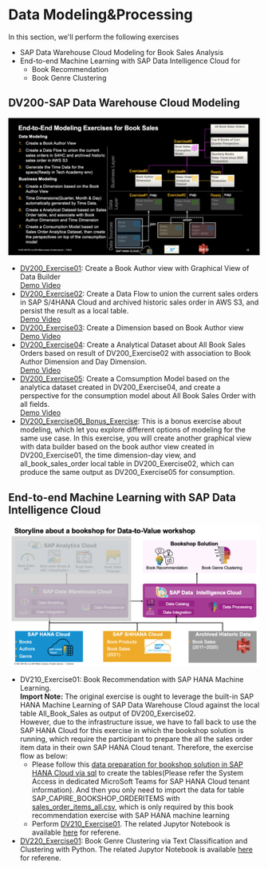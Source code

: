 # Data Modeling&Processing
In this section, we'll perform the following exercises 
- SAP Data Warehouse Cloud Modeling for Book Sales Analysis
- End-to-end Machine Learning with SAP Data Intelligence Cloud for
    - Book Recommendation
    - Book Genre Clustering
## DV200-SAP Data Warehouse Cloud Modeling
![End-to-end Modeling with SAP Data Warehouse Cloud](../resources/dwc-modeling-exercise.png)
- [DV200_Exercise01](exercises/DV200_Exercise01_Data_Builder_Graphical_View_Creation_for_Book_Author_View.pdf): Create a Book Author view with Graphical View of Data Builder<br/>
[Demo Video](https://www.youtube.com/watch?v=-8iw7rxSogE&list=PLUvT3ZwlN9W3iXfnhh8CW2VKxSnf3bcCc&index=12)
- [DV200_Exercise02](exercises/DV200_Exercise02_Data_Builder_Data_Flow_Creation_for_Book_Sales_Order.pdf): Create a Data Flow to union the current sales orders in SAP S/4HANA Cloud and archived historic sales order in AWS S3, and persist the result as a local table.<br/>
[Demo Video](https://www.youtube.com/watch?v=VX4Kd82FfOY&list=PLUvT3ZwlN9W3iXfnhh8CW2VKxSnf3bcCc&index=13)
- [DV200_Exercise03](exercises/DV200_Exercise03_Business_Builder_Dimension_View_Creation_for_Book_Author_Dimension.pdf): Create a Dimension based on Book Author view<br/>
[Demo Video](https://www.youtube.com/watch?v=NQolwctu9hQ&list=PLUvT3ZwlN9W3iXfnhh8CW2VKxSnf3bcCc&index=14)
- [DV200_Exercise04](exercises/DV200_Exercise04_Business_Analytical_Dataset_Creation_for_Book_Sales_Order.pdf): Create a Analytical Dataset about All Book Sales Orders based on result of DV200_Exercise02 with association to Book Author Dimension and Day Dimension.<br/>
[Demo Video](https://www.youtube.com/watch?v=yXk0yp5He7w&list=PLUvT3ZwlN9W3iXfnhh8CW2VKxSnf3bcCc&index=15)
- [DV200_Exercise05](exercises/DV200_Exercise05_Business_ConsumptionModel_Perspective_Creation_for_Book_Sales_Order.pdf): Create a Comsumption Model based on the analytica dataset created in DV200_Exercise04, and create a perspective for the consumption model about All Book Sales Order with all fields.<br/>
[Demo Video](https://www.youtube.com/watch?v=KRsVEdK94ok&list=PLUvT3ZwlN9W3iXfnhh8CW2VKxSnf3bcCc&index=16)
- [DV200_Exercise06_Bonus_Exercise](exercises/DV200_Exercise06_Bonus_Exercise_Data_Builder_Graphical_View_Creation_for_V_BL_Sales_Dataset.pdf): This is a bonus exercise about modeling, which let you explore different options of modeling for the same use case. In this exercise, you will create another graphical view with data builder based on the book author view created in DV200_Exercise01, the time dimension-day view, and all_book_sales_order local table in DV200_Exercise02, which can produce the same output as DV200_Exercise05 for consumption.

## End-to-end Machine Learning with SAP Data Intelligence Cloud
![Machine Learning Exercises with SAP Data Intelligence Cloud](../resources/di-ml-exercise.png)
- DV210_Exercise01: Book Recommendation with SAP HANA Machine Learning. <br/>
**Import Note:** The original exercise is ought to leverage the built-in SAP HANA Machine Learning of SAP Data Warehouse Cloud against the local table All_Book_Sales as output of DV200_Exercise02. <br/> However, due to the infrastructure issue, we have to fall back to use the SAP HANA Cloud for this exercise in which the bookshop solution is running, which require the participant to prepare the all the sales order item data in their own SAP HANA Cloud tenant. Therefore, the exercise flow as below:<br/>
  - Please follow this [data preparation for bookshop solution in SAP HANA Cloud via sql](01-bookshop-hcs/sql) to create the tables(Please refer the System Access in dedicated MicroSoft Teams for SAP HANA Cloud tenant information). And then you only need to import the data for table SAP_CAPIRE_BOOKSHOP_ORDERITEMS with [sales_order_items_all.csv](../00-data-preparation/00-dataset/sales_order_items_all.csv), which is only required by this book recommendation exercise with SAP HANA machine learning
  - Perform [DV210_Exercise01](exercises/DV210_Exercise01_Book_Recommendation_with_SAP_HANA_Machine_Learning.pdf). The related Jupytor Notebook is available [here](exercises/DV210_Exercise01_Book_Recommendation.ipynb) for referene.
- [DV220_Exercise01](exercises/DV220_Exercise01_Book_Genre_Clustering_via_Text_Classification_and_Clustering_with_Python.pdf): Book Genre Clustering via Text Classification and Clustering with Python. The related Jupytor Notebook is available [here](exercises/DV220_Exercise01_Book_Genre_Clustering.ipynb) for referene.